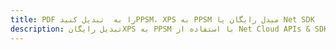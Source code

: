 ---title: PDF را به  تبدیل کنیدPPSM، XPS به PPSM مبدل رایگان یا Net SDKdescription: تبدیل رایگانXPS به PPSM با استفاده از Net Cloud APIs & SDK همچنین اسناد PDF را در Cloud ایجاد، ویرایش و رندر کنید.---